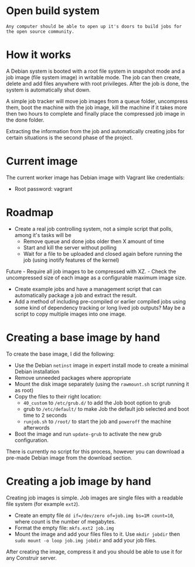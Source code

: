 Open build system
=================

    Any computer should be able to open up it's doors to build jobs for the open source community.

How it works
============
A Debian system is booted with a root file system in snapshot mode and a job image (file system image) in writable mode. The job can then create, delete and add files anywhere with root privileges. After the job is done, the system is automatically shut down.

A simple job tracker will move job images from a queue folder, uncompress them, boot the machine with the job image, kill the machine if it takes more then two hours to complete and finally place the compressed job image in the done folder.

Extracting the information from the job and automatically creating jobs for certain situations is the second phase of the project.

Current image
=============
The current worker image has Debian image with Vagrant like credentials:
- Root password: vagrant

Roadmap
=======
- Create a real job controlling system, not a simple script that polls, among it's tasks will be
    - Remove queue and done jobs older then X amount of time
    - Start and kill the server without polling
    - Wait for a file to be uploaded and closed again before running the job (using inotify features of the kernel)

Future
    - Require all job images to be compressed with XZ.
    - Check the uncompressed size of each image as a configurable maximum image size.
- Create example jobs and have a management script that can automatically package a job and extract the result.
- Add a method of including pre-compiled or earlier compiled jobs using some kind of dependency tracking or long lived job outputs? May be a script to copy multiple images into one image.

Creating a base image by hand
=============================
To create the base image, I did the following:

 - Use the Debian `netinst` image in expert install mode to create a minimal Debian installation
 - Remove unneeded packages where appropriate
 - Mount the disk image separately (using the `rawmount.sh` script running it as root)
 - Copy the files to their right location:
    - `40_custom` to `/etc/grub.d/` to add the Job boot option to grub
    - grub to `/etc/default/` to make Job the default job selected and boot time to 2 seconds
    - `runjob.sh` to `/root/` to start the job and `poweroff` the machine afterwords
 - Boot the image and run `update-grub` to activate the new grub configuration.
 
There is currently no script for this process, however you can download a pre-made Debian image from the download section.

Creating a job image by hand
============================
Creating job images is simple. Job images are single files with a readable file system (for example `ext2`).

 - Create an empty file `dd if=/dev/zero of=job.img bs=1M count=10`, where count is the number of megabytes.
 - Format the empty file: `mkfs.ext2 job.img`
 - Mount the image and add your files files to it. Use `mkdir jobdir` then `sudo mount -o loop job.img jobdir` and add your job files.

After creating the image, compress it and you should be able to use it for any Construir server.




